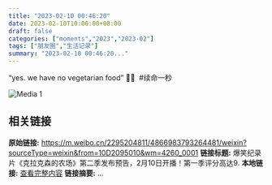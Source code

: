 ```yaml
---
title: "2023-02-10 00:46:20"
date: 2023-02-10T10:00:00+08:00
draft: false
categories: ["moments","2023","2023-02"]
tags: ["朋友圈","生活记录"]
summary: "2023-02-10 00:46:20..."
---
```


“yes. we have no vegetarian food” 🤣🤣
​
​#续命一秒

![Media 1](/Moments/photos/2023-02-10/202302100046200.jpg)

## 相关链接

**原始链接:** https://m.weibo.cn/2295204811/4866983793264481/weixin?sourceType=weixin&from=10D2095010&wm=4260_0001
**链接标题:** 爆笑纪录片《克拉克森的农场》第二季发布预告，2月10日开播！第一季评分高达9.
**本地链接:** [查看完整内容](/link_content/2023/02/2023-02-10/link_content/)
**链接摘要:** ...

